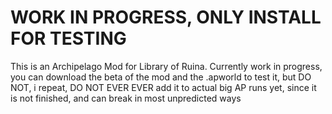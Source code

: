# WORK IN PROGRESS, ONLY INSTALL FOR TESTING
This is an Archipelago Mod for Library of Ruina. Currently work in progress, you can download the beta of the mod and the .apworld to test it, but DO NOT, i repeat, DO NOT EVER EVER add it to actual big AP runs yet, since it is not finished, and can break in most unpredicted ways
